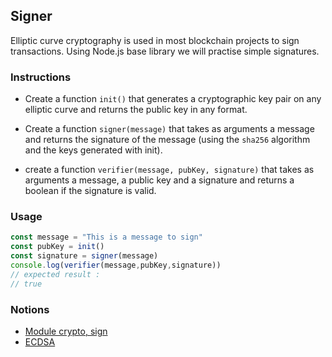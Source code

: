 ## Signer

Elliptic curve cryptography is used in most blockchain projects to sign transactions. Using Node.js base library we will practise simple signatures.

### Instructions

- Create a function `init()` that generates a cryptographic key pair on any elliptic curve and returns the public key in any format.

- Create a function `signer(message)` that takes as arguments a message and returns the signature of the message (using the `sha256` algorithm and the keys generated with init).

- create a function `verifier(message, pubKey, signature)` that takes as arguments a message, a public key and a signature and returns a boolean if the signature is valid.

### Usage

```js
const message = "This is a message to sign"
const pubKey = init()
const signature = signer(message)
console.log(verifier(message,pubKey,signature))
// expected result : 
// true
```

### Notions

- [Module crypto, sign](https://nodejs.org/docs/latest-v14.x/api/crypto.html#crypto_class_sign)
- [ECDSA](https://cryptobook.nakov.com/digital-signatures/ecdsa-sign-verify-messages)
